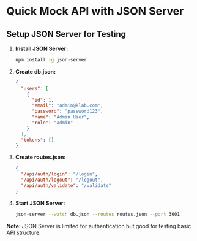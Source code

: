 # Quick Mock API with JSON Server

## Setup JSON Server for Testing

1. **Install JSON Server:**
   ```bash
   npm install -g json-server
   ```

2. **Create db.json:**
   ```json
   {
     "users": [
       {
         "id": 1,
         "email": "admin@klab.com",
         "password": "password123",
         "name": "Admin User",
         "role": "admin"
       }
     ],
     "tokens": []
   }
   ```

3. **Create routes.json:**
   ```json
   {
     "/api/auth/login": "/login",
     "/api/auth/logout": "/logout",
     "/api/auth/validate": "/validate"
   }
   ```

4. **Start JSON Server:**
   ```bash
   json-server --watch db.json --routes routes.json --port 3001
   ```

**Note**: JSON Server is limited for authentication but good for testing basic API structure.